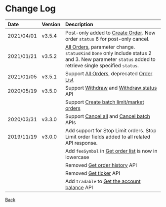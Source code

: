 # Change Log

| Date | Version | Description |
| :--- | :--- | :--- |
| 2021/04/01 | v3.5.4 | Post-only added to [Create Order](auth/create-order.md). New order `status` 6 for post-only cancel. |
| 2021/01/21 | v3.5.2 | [All Orders](auth/all-order.md), parameter change. `statusKind` `Done` only include status 2 and 3. New parameter `status` added to retrieve single specified `status`. |
| 2021/01/05 | v3.5.1 | Support [All Orders](auth/all-order.md), deprecated [Order List](auth/order-list.md) |
| 2020/05/19 | v3.5.0 | Support [Withdraw](auth/withdraw.md) and [Withdraw status](auth/get-withdraw.md) API |
|  |  | Support [Create batch limit/market orders](auth/create-batch-limitmarket.md) |
| 2020/03/31 | v3.3.0 | Support [Cancel all](auth/cancel-all.md) and [Cancel batch](auth/cancel-batch.md) APIs |
| 2019/11/19 | v3.0.0 | Add support for Stop Limit orders. Stop Limit order fields added to all related API response. |
|  |  | Add `feeSymbol` in [Get order list](auth/order-list.md) is now in lowercase |
|  |  | Removed [Get order history](../../v2/rest/auth/history.md) API |
|  |  | Removed [Get ticker](../../v2/rest/open/ticker.md) API |
|  |  | Add `tradable` to [Get the account balance](auth/account-balance.md) API |

[Back](rest.md)


